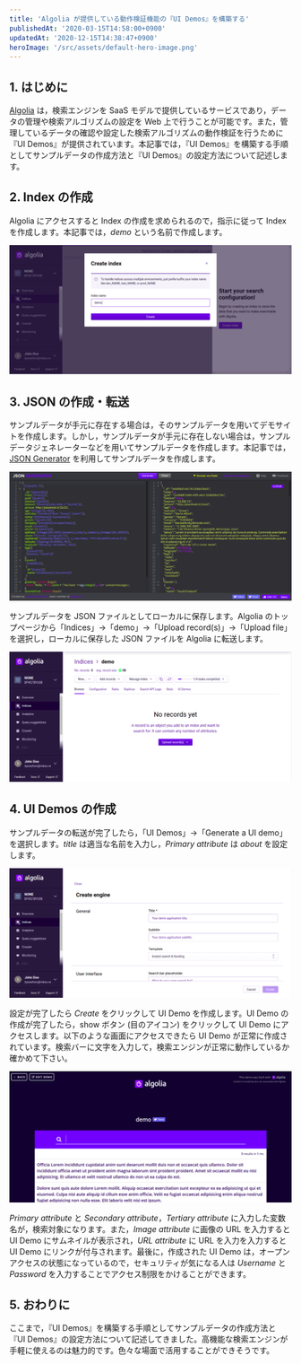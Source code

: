 ```yaml
---
title: 'Algolia が提供している動作検証機能の『UI Demos』を構築する'
publishedAt: '2020-03-15T14:58:00+0900'
updatedAt: '2020-12-15T14:38:47+0900'
heroImage: '/src/assets/default-hero-image.png'
---
```


## 1. はじめに

[Algolia](https://www.algolia.com/) は，検索エンジンを SaaS モデルで提供しているサービスであり，データの管理や検索アルゴリズムの設定を Web 上で行うことが可能です。また，管理しているデータの確認や設定した検索アルゴリズムの動作検証を行うために『UI Demos』が提供されています。本記事では，『UI Demos』を構築する手順としてサンプルデータの作成方法と『UI Demos』の設定方法について記述します。

## 2. Index の作成

Algolia にアクセスすると Index の作成を求められるので，指示に従って Index を作成します。本記事では，_demo_ という名前で作成します。

![](d24bbe82199d72dc8a128803acd6b7aa.png)

## 3. JSON の作成・転送

サンプルデータが手元に存在する場合は，そのサンプルデータを用いてデモサイトを作成します。しかし，サンプルデータが手元に存在しない場合は，サンプルデータジェネレーターなどを用いてサンプルデータを作成します。本記事では，[JSON Generator](https://www.json-generator.com/) を利用してサンプルデータを作成します。

![](72c098540dc7a8e00e2c00268b7244df.png)

サンプルデータを JSON ファイルとしてローカルに保存します。Algolia のトップページから「Indices」→「demo」→「Upload record(s)」→「Upload file」を選択し，ローカルに保存した JSON ファイルを Algolia に転送します。

![](a2188d2a486fd09712c343d2ecddeeeb.png)

## 4. UI Demos の作成

サンプルデータの転送が完了したら，「UI Demos」→「Generate a UI demo」を選択します。_title_ は適当な名前を入力し，_Primary attribute_ は _about_ を設定します。

![](8d30dc9321adac927418b513c0225365.png)

設定が完了したら _Create_ をクリックして UI Demo を作成します。UI Demo の作成が完了したら，show ボタン (目のアイコン) をクリックして UI Demo にアクセスします。以下のような画面にアクセスできたら UI Demo が正常に作成されています。検索バーに文字を入力して，検索エンジンが正常に動作しているか確かめて下さい。

![](1635374093a6db168dc9bd15148de668.png)

_Primary attribute_ と _Secondary attribute_，_Tertiary attribute_ に入力した変数名が，検索対象になります。また，_Image attribute_ に画像の URL を入力すると UI Demo にサムネイルが表示され，_URL attribute_ に URL を入力を入力すると UI Demo にリンクが付与されます。最後に，作成された UI Demo は，オープンアクセスの状態になっているので，セキュリティが気になる人は _Username_ と _Password_ を入力することでアクセス制限をかけることができます。

## 5. おわりに

ここまで，『UI Demos』を構築する手順としてサンプルデータの作成方法と『UI Demos』の設定方法について記述してきました。高機能な検索エンジンが手軽に使えるのは魅力的です。色々な場面で活用することができそうです。
